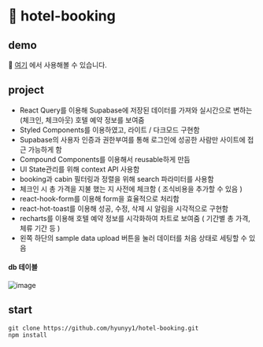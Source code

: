 # 🏨 hotel-booking

## demo
🌟 [여기](https://hotelbooking-hyunseo.netlify.app/login/) 에서 사용해볼 수 있습니다.


## project
- React Query를 이용해 Supabase에 저장된 데이터를 가져와 실시간으로 변하는(체크인, 체크아웃) 호텔 예약 정보를 보여줌
- Styled Components를 이용하였고, 라이트 / 다크모드 구현함
- Supabase의 사용자 인증과 권한부여를 통해 로그인에 성공한 사람만 사이트에 접근 가능하게 함
- Compound Components를 이용해서 reusable하게 만듬
- UI State관리를 위해 context API 사용함
- booking과 cabin 필터링과 정렬을 위해 search 파라미터를 사용함
- 체크인 시 총 가격을 지불 했는 지 사전에 체크함 ( 조식비용을 추가할 수 있음 ) 
- react-hook-form를 이용해 form을 효율적으로 처리함
- react-hot-toast를 이용해 성공, 수정, 삭제 시 알림을 시각적으로 구현함
- recharts를 이용해 호텔 예약 정보를 시각화하여 차트로 보여줌 ( 기간별 총 가격, 체류 기간 등 )
- 왼쪽 하단의 sample data upload 버튼을 눌러 데이터를 처음 상태로 세팅할 수 있음


####  db 테이블
![image](https://github.com/hyunyy1/hotel-booking/assets/79568825/1914469b-242c-40d9-a0df-6170081df9c7)


## start
```
git clone https://github.com/hyunyy1/hotel-booking.git
npm install
```
